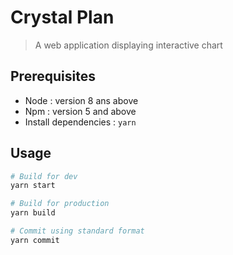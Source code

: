 # Crystal Plan

> A web application displaying interactive chart

## Prerequisites

* Node : version 8 ans above
* Npm : version 5 and above
* Install dependencies : `yarn`

## Usage

``` bash
# Build for dev
yarn start

# Build for production
yarn build

# Commit using standard format
yarn commit
```